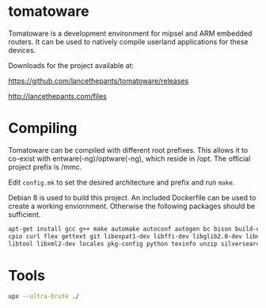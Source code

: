 tomatoware
==========

Tomatoware is a development environment for mipsel and ARM embedded routers. It can be used to natively compile userland applications for these devices.

Downloads for the project available at:

https://github.com/lancethepants/tomatoware/releases

http://lancethepants.com/files

Compiling
==========

Tomatoware can be compiled with different root prefixes. This allows it to co-exist with entware(-ng)/optware(-ng), which reside in /opt. The official project prefix is /mmc.

Edit `config.mk` to set the desired architecture and prefix and run `make`.

Debian 8 is used to build this project. An included Dockerfile can be used to create a working enviornment. Otherwise the following packages should be sufficient.


```sh
apt-get install gcc g++ make automake autoconf autogen bc bison build-essential cmake \
cpio curl flex gettext git libexpat1-dev libffi-dev libglib2.0-dev libncurses5-dev \
libtool libxml2-dev locales pkg-config python texinfo unzip silversearcher-ag
```


Tools
===========

```sh
upx --ultra-brute ./
```

